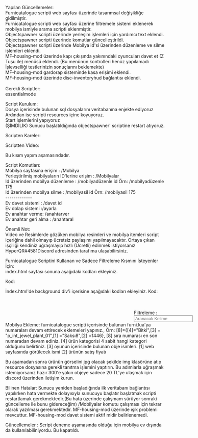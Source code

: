 Yapılan Güncellemeler:<br>
Furnicatalogue scripti web sayfası üzerinde tasarımsal değişikliğe gidilmiştir.<br>
Furnicatalogue scripti web sayfası üzerine filtremele sistemi eklenerek mobilya ismiyle arama scripti eklenmiştir.<br>
Objectspawner scripti üzerinde yerleşim işlemleri için yardımcı text eklendi.<br>
Objectspawner scripti üzerinde komutlar güncelleştirildi.<br>
Objectspawner scripti üzerinde Mobilya id'si üzerinden düzenleme ve silme işlemleri eklendi.<br>
MF-housing-mod üzerinde kapı çıkışında yakınındaki oyuncuları davet et (Z Tuşu ile) menüsü eklendi. (Bu menünün kontrolleri henüz yapılamadı İşlevselliği testlerinizin sonuçlarını beklemekte)<br>
MF-housing-mod gardorap sisteminde kasa erişimi eklendi.<br>
MF-housing-mod üzerinde disc-inventoryhud bağlantısı eklendi.<br>
<br>
Gerekli Scriptler:<br>
essentialmode<br>

Script Kurulum:<br>
Dosya içerisinde bulunan sql dosyalarını veritabanına enjekte ediyoruz<br>
Ardından ise scripti resources içine koyuyoruz.<br>
Start işlemlerini yapıyoruz<br>
(ŞİMDİLİK) Sunucu başlatıldığında objectspawner' scriptine restart atıyoruz.<br>


Scripten Kareler:<br>



Scriptten Video:<br>

Bu kısım yapım aşamasındadır.<br>


Script Komutları:<br>
Mobilya sayfasına erişim : /Mobilya<br>
Yerleştirilmiş mobilyaların ID'lerine erişim : /Mobilyalar<br>
Id üzerinden mobilya düzenleme : /mobilyadüzenle id Örn: /mobilyadüzenle 175<br>
Id üzerinden mobilya silme : /mobilyasil id Örn: /mobilyasil 175<br>
-------------<br>
Ev davet sistemi : /davet id<br>
Ev dolap sistemi :/ayarla<br>
Ev anahtar verme: /anahtarver<br>
Ev anahtar geri alma : /anahtaral<br>



Önemli Not:<br>
Video ve Resimlerde gözüken mobilya resimleri ve mobilya itemleri script içeriğine dahil olmayıp ücretsiz paylaşımı yapılmayacaktır. Ortaya çıkan işçiliği kendiniz uğraşmayıp hızlı (Ücretli) edinmek istiyorsanız HyperQR#4581Discord adresinden tarafıma ulaşabilirsiniz.

Furnicatalogue Scriptini Kullanan ve Sadece Filtreleme Kısmını İsteyenler İçin:<br>
index.html sayfası sonuna aşağıdaki kodları ekleyiniz.<br>

Kod:
<script>
jQuery.expr[':'].contains = function(a, i, m) {
    return jQuery(a).text().toUpperCase()
        .indexOf(m[3].toUpperCase()) >= 0;
};

$(document).ready(function () {
    // keyup ile inputa herhangi bir değer girilince fonksiyonu tetikliyoruz
    $("#searchTags").keyup(function(){
        // inputa yazılan değeri alıyoruz
        var value = $("#searchTags").val();
        // eğer input içinde değer yoksa yani boşsa tüm menüyü çıkartıyoruz
        if(value.length==0){
            $(".grid-item").show();
        // arama yapılmışsa ilk olarak tüm menüyü gizliyoruz ve girilen değer ile eşleşen kısmı çıkarıyoruz
        }else{
            $(".grid-item").hide();
            $(".grid-item:contains("+value+")").show();
        }
    });
});
</script>
İndex.html'de background div'i içerisine aşağıdaki kodları ekleyiniz.
Kod:
            <div id="location" style="margin-left:80%; margin-top: 10%;width: 100px;">
                Filtreleme : <input id='searchTags' type='text' placeholder="Aranacak Kelime">
            </div>
Mobilya Ekleme:
furnicatalogue scripti içerisinde bulunan furni.lua'ya numaraları devam ettirecek eklemeleri yapınız.,
Örn: [8]={[4]="Bitki",[3] = "p_int_jewel_plant_01",[1] ="Saksı8",[2] =1446},
[8] sıra numarası en son numaradan devam ediniz.
[4] ürün kategorisi 4 sabit hangi kategori olduğunu belirtiniz.
[3] oyunun içerisinde bulunan obje isimleri.
[1] web sayfasında görülecek ismi
[2] ürünün satış fiyatı

Bu aşamadan sonra ürünün görselini jpg olacak şekilde img klasörüne atıp resource dosyasına gerekli tanıtma işlemini yaptırın.
Bu adımlarla uğraşmak istemiyorsanız hazır 300'e yakın objeye sadece 20 TL'ye ulaşmak için discord üzerinden iletişim kurun.

Bilinen Hatalar:
Sunucu yeniden başladığında ilk veritabanı bağlantısı yapılırken hata vermekte dolayısıyla sunucuyu başlatır başlatmak scripti restartlamak gerekmektedir.(Bu hata üzerinde çalışmam sürüyor sonraki güncelleme ile bunu gidereceğim)
/Mobilyalar komutu çalışması için tekrar olarak yazılması gerekmektedir.
MF-housing-mod üzerinde ışık problemi mevcuttur.
MF-housing-mod davet sistemi aktif midir belirlenemedi.

Güncellemeler :
Script deneme aşamasında olduğu için mobilya ev dışında da kullanılabiliniyordu. Bu kapatıldı.
